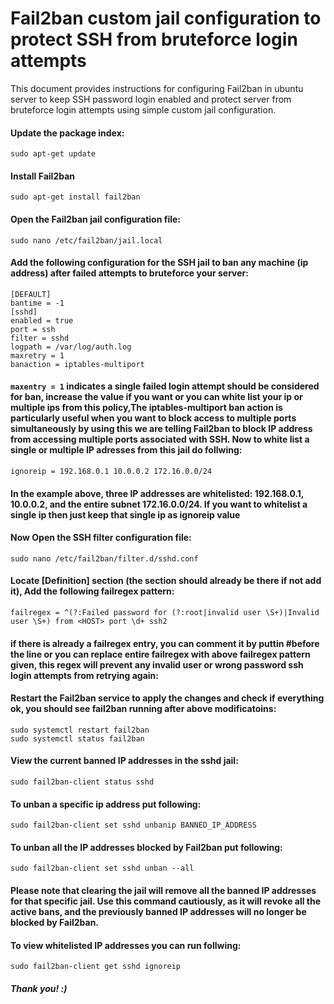 # Fail2ban custom jail configuration to protect SSH from bruteforce login attempts
This document provides instructions for configuring Fail2ban in ubuntu server to keep SSH password login enabled and protect server from bruteforce login attempts using simple custom jail configuration.

#### Update the package index:
  `sudo apt-get update`
#### Install Fail2ban
   `sudo apt-get install fail2ban`
#### Open the Fail2ban jail configuration file:
   `sudo nano /etc/fail2ban/jail.local`
#### Add the following configuration for the SSH jail to ban any machine (ip address) after failed attempts to bruteforce your server:
    [DEFAULT]      
    bantime = -1  
    [sshd]  
    enabled = true  
    port = ssh  
    filter = sshd  
    logpath = /var/log/auth.log  
    maxretry = 1  
    banaction = iptables-multiport  
#### `maxentry = 1` indicates a single failed login attempt should be considered for ban, increase the value if you want or you can white list your ip or multiple ips from this policy,The iptables-multiport ban action is particularly useful when you want to block access to multiple ports simultaneously by using this we are telling Fail2ban to block IP address from accessing multiple ports associated with SSH. Now to white list a single or multiple IP adresses from this jail do follwing:
   `ignoreip = 192.168.0.1 10.0.0.2 172.16.0.0/24`  
#### In the example above, three IP addresses are whitelisted: 192.168.0.1, 10.0.0.2, and the entire subnet 172.16.0.0/24. If you want to whitelist a single ip then just keep that single ip as ignoreip value  
#### Now Open the SSH filter configuration file:
    sudo nano /etc/fail2ban/filter.d/sshd.conf
#### Locate [Definition] section (the section should already be there if not add it), Add the following failregex pattern: 
   `failregex = ^(?:Failed password for (?:root|invalid user \S+)|Invalid user \S+) from <HOST> port \d+ ssh2`
#### if there is already a failregex entry, you can comment it by puttin #before the line or you can replace entire failregex with above failregex pattern given, this regex will prevent any invalid user or wrong password ssh login attempts from retrying again:
#### Restart the Fail2ban service to apply the changes and check if everything ok, you should see fail2ban running after above modificatoins:
    sudo systemctl restart fail2ban  
    sudo systemctl status fail2ban
#### View the current banned IP addresses in the sshd jail:
    sudo fail2ban-client status sshd
#### To unban a specific ip address put following:
    sudo fail2ban-client set sshd unbanip BANNED_IP_ADDRESS
#### To unban all the IP addresses blocked by Fail2ban put following: 
    sudo fail2ban-client set sshd unban --all
#### Please note that clearing the jail will remove all the banned IP addresses for that specific jail. Use this command cautiously, as it will revoke all the active bans, and the previously banned IP addresses will no longer be blocked by Fail2ban.
#### To view whitelisted IP addresses you can run follwing:
   `sudo fail2ban-client get sshd ignoreip`  
##### Thank you! :)

